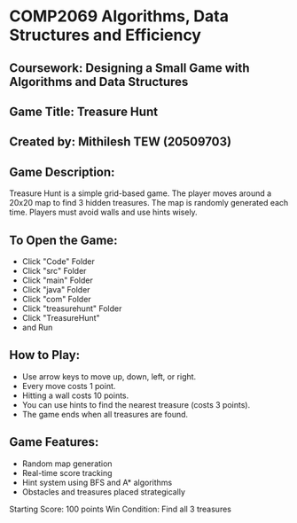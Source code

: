 # COMP2069 Algorithms, Data Structures and Efficiency
## Coursework: Designing a Small Game with Algorithms and Data Structures

## Game Title: Treasure Hunt
## Created by: Mithilesh TEW (20509703)

## Game Description:
Treasure Hunt is a simple grid-based game. The player moves around a 20x20 map to find 3 hidden treasures.
The map is randomly generated each time. Players must avoid walls and use hints wisely.

## To Open the Game:
- Click "Code" Folder
- Click "src" Folder
- Click "main" Folder
- Click "java" Folder
- Click "com" Folder
- Click "treasurehunt" Folder
- Click "TreasureHunt"
- and Run

## How to Play:
- Use arrow keys to move up, down, left, or right.
- Every move costs 1 point.
- Hitting a wall costs 10 points.
- You can use hints to find the nearest treasure (costs 3 points).
- The game ends when all treasures are found.

## Game Features:
- Random map generation
- Real-time score tracking
- Hint system using BFS and A* algorithms
- Obstacles and treasures placed strategically

Starting Score: 100 points
Win Condition: Find all 3 treasures
